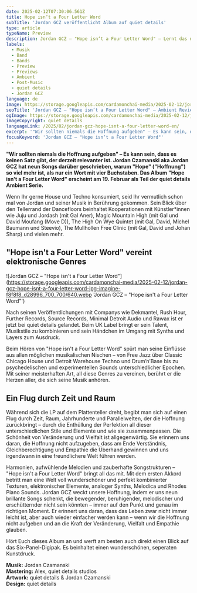 ```yaml
---
date: 2025-02-12T07:30:06.561Z
title: Hope isn‘t a Four Letter Word
subTitle: 'Jordan GCZ veröffentlicht Album auf quiet details'
type: article
typeName: Preview
description: Jordan GCZ – "Hope isn‘t a Four Letter Word" – Lernt das neue Album auf dem Ambient-Label quiet details jetzt kennen.
labels:
  - Musik
  - Band
  - Bands
  - Preview
  - Previews
  - Ambient
  - Post-Music
  - quiet details
  - Jordan GCZ
language: de
image: https://storage.googleapis.com/cardamonchai-media/2025-02-12/jordan-gcz-hope-isnt-a-four-letter-word-1-jpg-imagine-c86878_c86d7d_1024_768/640.webp
seoTitle: 'Jordan GCZ – "Hope isn‘t a Four Letter Word" – Ambient Review'
ogImage: https://storage.googleapis.com/cardamonchai-media/2025-02-12/jordan-gcz-hope-isnt-a-four-letter-word-soundsvegan-com-og-jpg-imagine-c86878_c56778_1200_628/640.webp
imageCopyright: quiet details
languageLink: /2025/02/jordan-gcz-hope-isnt-a-four-letter-word-en/
excerpt: '"Wir sollten niemals die Hoffnung aufgeben" – Es kann sein, dass es keinen Satz gibt, der derzeit relevanter ist. Jordan Czamanski aka Jordan GCZ hat neun Songs darüber geschrieben, warum "Hope" ("Hoffnung") so viel mehr ist, als nur ein Wort mit vier Buchstaben. Das Album "Hope isn‘t a Four Letter Word" erscheint am 19. Februar als Teil der quiet details Ambient Serie.'
focusKeyword: 'Jordan GCZ – "Hope isn‘t a Four Letter Word"'
---
```


**"Wir sollten niemals die Hoffnung aufgeben" – Es kann sein, dass es keinen Satz gibt, der derzeit relevanter ist. Jordan Czamanski aka Jordan GCZ hat neun Songs darüber geschrieben, warum "Hope" ("Hoffnung") so viel mehr ist, als nur ein Wort mit vier Buchstaben. Das Album "Hope isn't a Four Letter Word" erscheint am 19. Februar als Teil der quiet details Ambient Serie.**

Wenn Ihr gerne House und Techno konsumiert, seid Ihr vermutlich schon mal von Jordan und seiner Musik in Berührung gekommen. Sein Blick über den Tellerrand der Dancefloors beinhaltet Kooperationen mit Künstler\*innen wie Juju und Jordash (mit Gal Aner), Magic Mountain High (mit Gal und David Moufang (Move D)), The High On Wye Quintet (mit Gal, David, Michel Baumann und Steevio), The Mullhollen Free Clinic (mit Gal, David und Johan Sharp) und vielen mehr.

## "Hope isn't a Four Letter Word" vereint elektronische Genres

![Jordan GCZ – "Hope isn't a Four Letter Word"](https://storage.googleapis.com/cardamonchai-media/2025-02-12/jordan-gcz-hope-isnt-a-four-letter-word-jpg-imagine-f8f8f8_d28996_700_700/640.webp 'Jordan GCZ – "Hope isn't a Four Letter Word"')

Nach seinen Veröffentlichungen mit Companys wie Dekmantel, Rush Hour, Further Records, Source Records, Minimal Detroit Audio und Rawax ist er jetzt bei quiet details gelandet. Beim UK Label bringt er sein Talent, Musikstile zu kombinieren und sein Händchen im Umgang mit Synths und Layers zum Ausdruck.

Beim Hören von "Hope isn't a Four Letter Word" spürt man seine Einflüsse aus allen möglichen musikalischen Nischen – von Free Jazz über Classic Chicago House und Detroit Warehouse Techno und Drum’n’Base bis zu psychedelischen und experimentellen Sounds unterschiedlicher Epochen. Mit seiner meisterhaften Art, all diese Genres zu vereinen, berührt er die Herzen aller, die sich seine Musik anhören.

## Ein Flug durch Zeit und Raum

Während sich die LP auf dem Plattenteller dreht, begibt man sich auf einen Flug durch Zeit, Raum, Jahrhunderte und Parallelwelten, der die Hoffnung zurückbringt – durch die Enthüllung der Perfektion all dieser unterschiedlichen Stile und Elemente und wie sie zusammenpassen. Die Schönheit von Veränderung und Vielfalt ist allgegenwärtig. Sie erinnern uns daran, die Hoffnung nicht aufzugeben, dass am Ende Verständnis, Gleichberechtigung und Empathie die Überhand gewinnen und uns irgendwann in eine freundlichere Welt führen werden.

Harmonien, aufwühlende Melodien und zauberhafte Songstrukturen – "Hope isn't a Four Letter Word" bringt all das mit. Mit dem ersten Akkord betritt man eine Welt voll wunderschöner und perfekt kombinierter Texturen, elektronischer Elemente, analoger Synths, Melodica und Rhodes Piano Sounds. Jordan GCZ weckt unsere Hoffnung, indem er uns neun brillante Songs schenkt, die bewegender, beruhigender, melodischer und erschütternder nicht sein könnten – immer auf den Punkt und genau im richtigen Moment. Er erinnert uns daran, dass das Leben zwar nicht immer leicht ist, aber auch wieder einfacher werden kann – wenn wir die Hoffnung nicht aufgeben und an die Kraft der Veränderung, Vielfalt und Empathie glauben.

Hört Euch dieses Album an und werft am besten auch direkt einen Blick auf das Six-Panel-Digipak. Es beinhaltet einen wunderschönen, seperaten Kunstdruck.

**Musik:** Jordan Czamanski<br/> **Mastering:** Alex, quiet details studios<br/> **Artwork:** quiet details & Jordan Czamanski<br/> **Design:** quiet details
